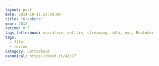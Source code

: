 ```yaml
---
layout: post 
date: 2014-10-11 23:59:00
title: "Grabbers"
year: 2012
rating: 0.5
tags_letterboxd: narrative, netflix, streaming, hdtv, nyc, Robtober
tags:
  - film
  - review
category: Letterboxd
canonical: https://boxd.it/42cC7
---
```

